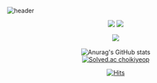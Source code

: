 ![header](https://capsule-render.vercel.app/api?type=waving&color=auto&height=300&section=header&text=render&fontSize=90)

<div align="center">
  
  <a href="#"><img src="https://img.shields.io/badge/Java-6DB33F?style=flat&logo=Java&logoColor=white" /></a>
  <a href="#"><img src="https://img.shields.io/badge/JavaScript-F7DF1E?style=flat&logo=JavaScript&logoColor=white" /></a>  

  <img src="https://github-readme-stats.vercel.app/api/top-langs/?username=choikiyeop&layout=compact"><br><br>
  ![Anurag's GitHub stats](https://github-readme-stats.vercel.app/api?username=choikiyeop&show_icons=true&theme=react)<br />
  [![Solved.ac choikiyeop](http://mazassumnida.wtf/api/v2/generate_badge?boj={handle})](https://solved.ac/{handle})


  [![Hits](https://hits.seeyoufarm.com/api/count/incr/badge.svg?url=https%3A%2F%2Fgithub.com%2Fchoikiyeop%2Fhit-counter&count_bg=%238EC0F4&title_bg=%23555555&icon=verizon.svg&icon_color=%23E7E7E7&title=hits&edge_flat=false)](https://hits.seeyoufarm.com)
</div>
